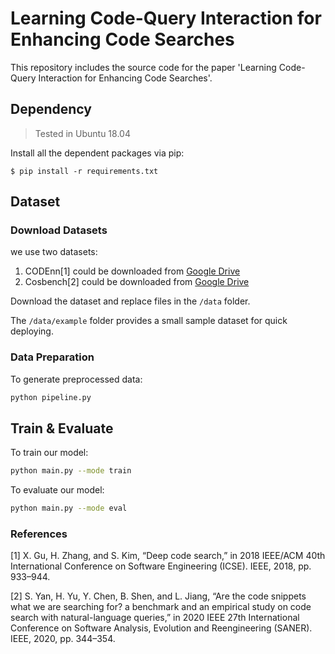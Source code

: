 # Learning Code-Query Interaction for Enhancing Code Searches

This repository includes the source code for the paper
'Learning Code-Query Interaction for Enhancing Code Searches'.



## Dependency

> Tested in Ubuntu 18.04

Install all the dependent packages via pip:

	$ pip install -r requirements.txt


## Dataset

### Download Datasets
we use two datasets:

1) CODEnn[1] could be downloaded from [Google Drive](https://drive.google.com/drive/folders/1GZYLT_lzhlVczXjD6dgwVUvDDPHMB6L7?usp=sharing)
1) Cosbench[2] could be downloaded from [Google Drive](https://drive.google.com/file/d/1I5gimDYK7WaiGbSGnBO9jwT3txR1dHlY/view?usp=sharing)

Download the dataset and replace files in the `/data` folder. 


<!--### Data Format
The data format required by our model is 

```json
[   
    {
        "query" : "xxx",
        "name"  : "xxx",
        "body"  : "xxx"
    },
    ...
]
``` -->
The `/data/example` folder provides a small sample dataset for quick deploying.  

### Data Preparation
To generate preprocessed data:
```bash
python pipeline.py
```


## Train & Evaluate
  To train our model:
   ```bash
   python main.py --mode train
   ```   
   
  To evaluate our model:
   ```bash
   python main.py --mode eval
   ``` 
   
### References
[1] X. Gu, H. Zhang, and S. Kim, “Deep code search,” in 2018 IEEE/ACM
40th International Conference on Software Engineering (ICSE). IEEE,
2018, pp. 933–944.

[2] S. Yan, H. Yu, Y. Chen, B. Shen, and L. Jiang, “Are the code snippets
what we are searching for? a benchmark and an empirical study on
code search with natural-language queries,” in 2020 IEEE 27th International Conference on Software Analysis, Evolution and Reengineering
(SANER). IEEE, 2020, pp. 344–354.
